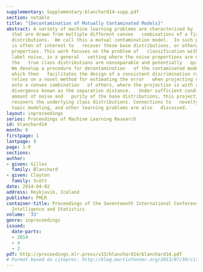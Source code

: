 ```yaml
---
supplementary: Supplementary:blanchard14-supp.pdf
section: notable
title: "{Decontamination of Mutually Contaminated Models}"
abstract: A variety of machine learning problems are characterized by   data sets
  that are drawn from multiple different convex   combinations of a fixed set of base
  distributions.  We call this a mutual contamination model.  In such problems, it
  is often of interest to   recover these base distributions, or otherwise discern   their
  properties. This work focuses on the problem of   classification with multiclass
  label noise, in a general   setting where the noise proportions are unknown and
  the   true class distributions are nonseparable and potentially   quite complex.
  We develop a procedure for decontamination   of the contaminated models from data,
  which then   facilitates the design of a consistent discrimination rule. Our   approach
  relies on a novel method for estimating the error   when projecting one distribution
  onto a convex combination   of others, where the projection is with respect to an   information
  divergence known as the separation distance.   Under sufficient conditions on the
  amount of noise and   purity of the base distributions, this projection procedure   successfully
  recovers the underlying class distributions. Connections to   novelty detection,
  topic modeling, and other learning problems are also   discussed.
layout: inproceedings
series: Proceedings of Machine Learning Research
id: blanchard14
month: 0
firstpage: 1
lastpage: 9
page: 1-9
sections: 
author:
- given: Gilles
  family: Blanchard
- given: Clayton
  family: Scott
date: 2014-04-02
address: Reykjavik, Iceland
publisher: PMLR
container-title: Proceedings of the Seventeenth International Conference on Artificial
  Intelligence and Statistics
volume: '33'
genre: inproceedings
issued:
  date-parts:
  - 2014
  - 4
  - 2
pdf: http://proceedings.mlr.press/v33/blanchard14/blanchard14.pdf
# Format based on citeproc: http://blog.martinfenner.org/2013/07/30/citeproc-yaml-for-bibliographies/
---
```

